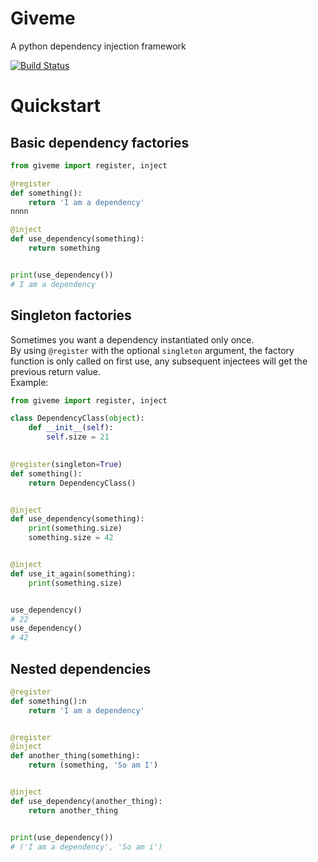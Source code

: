 # Giveme 
A python dependency injection framework

[![Build Status](https://travis-ci.org/steinitzu/giveme.svg?branch=master)](https://travis-ci.org/steinitzu/giveme)

# Quickstart

## Basic dependency factories

```python
from giveme import register, inject

@register
def something():
    return 'I am a dependency'
nnnn

@inject
def use_dependency(something):
    return something


print(use_dependency())
# I am a dependency
```

## Singleton factories

Sometimes you want a dependency instantiated only once.  
By using `@register` with the optional `singleton` argument, the factory function is only called on first use, any subsequent injectees will get the previous return value.  
Example:  

```python
from giveme import register, inject

class DependencyClass(object):
    def __init__(self):
        self.size = 21

        
@register(singleton=True)
def something():
    return DependencyClass()


@inject
def use_dependency(something):
    print(something.size)
    something.size = 42


@inject
def use_it_again(something):
    print(something.size)


use_dependency()
# 22
use_dependency()
# 42
```

## Nested dependencies

```python
@register
def something():n
    return 'I am a dependency'


@register
@inject
def another_thing(something):
    return (something, 'So am I')


@inject
def use_dependency(another_thing):
    return another_thing


print(use_dependency())
# ('I am a dependency', 'So am i')
```	



